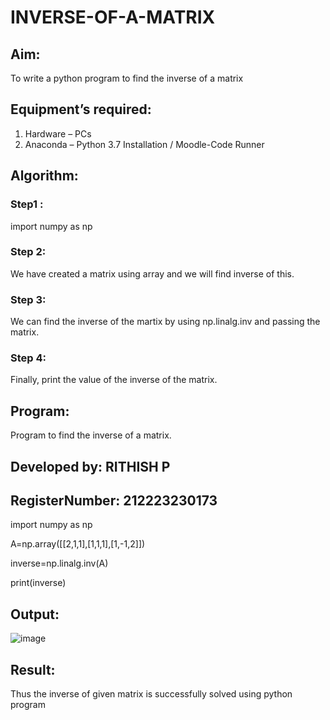 # INVERSE-OF-A-MATRIX
## Aim:
To write a python program to find the inverse of a matrix
## Equipment’s required:
1. 	Hardware – PCs
2. 	Anaconda – Python 3.7 Installation / Moodle-Code Runner
## Algorithm:
### Step1 : 
import numpy as np

### Step 2: 
We have created a matrix using array and we will find inverse of this.

### Step 3: 
We can find the inverse of the martix by using np.linalg.inv and passing the matrix.

### Step 4: 
Finally, print the value of the inverse of the matrix.

## Program:
Program to find the inverse of a matrix.

## Developed by: RITHISH P

## RegisterNumber: 212223230173

import numpy as np

A=np.array([[2,1,1],[1,1,1],[1,-1,2]])

inverse=np.linalg.inv(A)

print(inverse)

## Output:
![image](https://github.com/RITHISHlearn/INVERSE-OF-A-MATRIX/assets/145446645/b7de6e2e-ef8e-40d1-9dde-5ee6e2b14609)

## Result:
Thus the inverse of given matrix is successfully solved using python program


